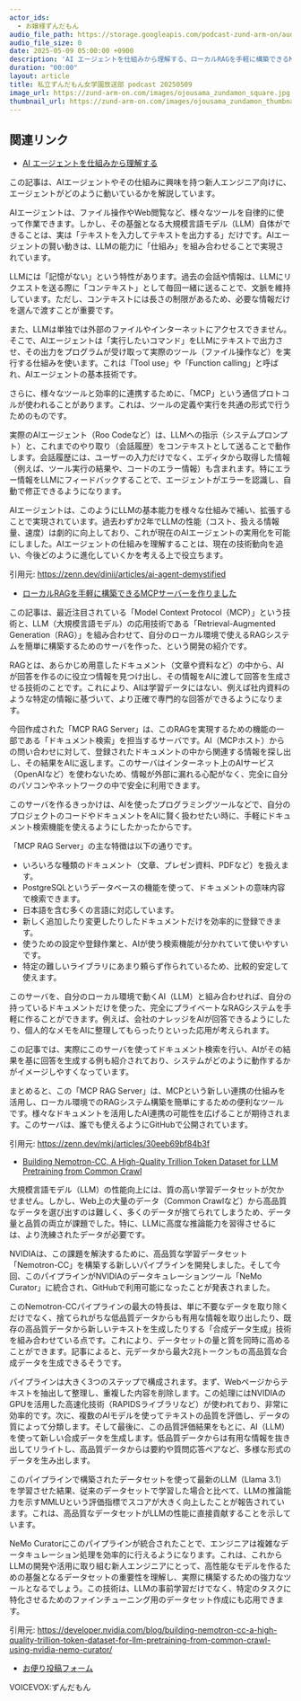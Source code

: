 ```yaml
---
actor_ids:
  - お嬢様ずんだもん
audio_file_path: https://storage.googleapis.com/podcast-zund-arm-on/audio/私立ずんだもん女学園放送部_podcast_20250509.mp3
audio_file_size: 0
date: 2025-05-09 05:00:00 +0900
description: 'AI エージェントを仕組みから理解する、ローカルRAGを手軽に構築できるMCPサーバーを作りました、Building Nemotron-CC, A High-Quality Trillion Token Dataset for LLM Pretraining from Common Crawl'
duration: "00:00"
layout: article
title: 私立ずんだもん女学園放送部 podcast 20250509
image_url: https://zund-arm-on.com/images/ojousama_zundamon_square.jpg
thumbnail_url: https://zund-arm-on.com/images/ojousama_zundamon_thumbnail.jpg
---
```


## 関連リンク


- [AI エージェントを仕組みから理解する](https://zenn.dev/dinii/articles/ai-agent-demystified)  


この記事は、AIエージェントやその仕組みに興味を持つ新人エンジニア向けに、エージェントがどのように動いているかを解説しています。

AIエージェントは、ファイル操作やWeb閲覧など、様々なツールを自律的に使って作業できます。しかし、その基盤となる大規模言語モデル（LLM）自体ができることは、実は「テキストを入力してテキストを出力する」だけです。AIエージェントの賢い動きは、LLMの能力に「仕組み」を組み合わせることで実現されています。

LLMには「記憶がない」という特性があります。過去の会話や情報は、LLMにリクエストを送る際に「コンテキスト」として毎回一緒に送ることで、文脈を維持しています。ただし、コンテキストには長さの制限があるため、必要な情報だけを選んで渡すことが重要です。

また、LLMは単独では外部のファイルやインターネットにアクセスできません。そこで、AIエージェントは「実行したいコマンド」をLLMにテキストで出力させ、その出力をプログラムが受け取って実際のツール（ファイル操作など）を実行する仕組みを使います。これは「Tool use」や「Function calling」と呼ばれ、AIエージェントの基本技術です。

さらに、様々なツールと効率的に連携するために、「MCP」という通信プロトコルが使われることがあります。これは、ツールの定義や実行を共通の形式で行うためのものです。

実際のAIエージェント（Roo Codeなど）は、LLMへの指示（システムプロンプト）と、これまでのやり取り（会話履歴）をコンテキストとして送ることで動作します。会話履歴には、ユーザーの入力だけでなく、エディタから取得した情報（例えば、ツール実行の結果や、コードのエラー情報）も含まれます。特にエラー情報をLLMにフィードバックすることで、エージェントがエラーを認識し、自動で修正できるようになります。

AIエージェントは、このようにLLMの基本能力を様々な仕組みで補い、拡張することで実現されています。過去わずか2年でLLMの性能（コスト、扱える情報量、速度）は劇的に向上しており、これが現在のAIエージェントの実用化を可能にしました。AIエージェントの仕組みを理解することは、現在の技術動向を追い、今後どのように進化していくかを考える上で役立ちます。

引用元: https://zenn.dev/dinii/articles/ai-agent-demystified


- [ローカルRAGを手軽に構築できるMCPサーバーを作りました](https://zenn.dev/mkj/articles/30eeb69bf84b3f)  


この記事は、最近注目されている「Model Context Protocol（MCP）」という技術と、LLM（大規模言語モデル）の応用技術である「Retrieval-Augmented Generation（RAG）」を組み合わせて、自分のローカル環境で使えるRAGシステムを簡単に構築するためのサーバを作った、という開発の紹介です。

RAGとは、あらかじめ用意したドキュメント（文章や資料など）の中から、AIが回答を作るのに役立つ情報を見つけ出し、その情報をAIに渡して回答を生成させる技術のことです。これにより、AIは学習データにはない、例えば社内資料のような特定の情報に基づいて、より正確で専門的な回答ができるようになります。

今回作成された「MCP RAG Server」は、このRAGを実現するための機能の一部である「ドキュメント検索」を担当するサーバです。AI（MCPホスト）からの問い合わせに対して、登録されたドキュメントの中から関連する情報を探し出し、その結果をAIに返します。このサーバはインターネット上のAIサービス（OpenAIなど）を使わないため、情報が外部に漏れる心配がなく、完全に自分のパソコンやネットワークの中で安全に利用できます。

このサーバを作るきっかけは、AIを使ったプログラミングツールなどで、自分のプロジェクトのコードやドキュメントをAIに賢く扱わせたい時に、手軽にドキュメント検索機能を使えるようにしたかったからです。

「MCP RAG Server」の主な特徴は以下の通りです。
- いろいろな種類のドキュメント（文章、プレゼン資料、PDFなど）を扱えます。
- PostgreSQLというデータベースの機能を使って、ドキュメントの意味内容で検索できます。
- 日本語を含む多くの言語に対応しています。
- 新しく追加したり変更したりしたドキュメントだけを効率的に登録できます。
- 使うための設定や登録作業と、AIが使う検索機能が分かれていて使いやすいです。
- 特定の難しいライブラリにあまり頼らず作られているため、比較的安定して使えます。

このサーバを、自分のローカル環境で動くAI（LLM）と組み合わせれば、自分の持っているドキュメントだけを使った、完全にプライベートなRAGシステムを手軽に作ることができます。例えば、会社のナレッジをAIが回答できるようにしたり、個人的なメモをAIに整理してもらったりといった応用が考えられます。

この記事では、実際にこのサーバを使ってドキュメント検索を行い、AIがその結果を基に回答を生成する例も紹介されており、システムがどのように動作するかがイメージしやすくなっています。

まとめると、この「MCP RAG Server」は、MCPという新しい連携の仕組みを活用し、ローカル環境でのRAGシステム構築を簡単にするための便利なツールです。様々なドキュメントを活用したAI連携の可能性を広げることが期待されます。このサーバは、誰でも使えるようにGitHubで公開されています。

引用元: https://zenn.dev/mkj/articles/30eeb69bf84b3f


- [Building Nemotron-CC, A High-Quality Trillion Token Dataset for LLM Pretraining from Common Crawl](https://developer.nvidia.com/blog/building-nemotron-cc-a-high-quality-trillion-token-dataset-for-llm-pretraining-from-common-crawl-using-nvidia-nemo-curator/)  


大規模言語モデル（LLM）の性能向上には、質の高い学習データセットが欠かせません。しかし、Web上の大量のデータ（Common Crawlなど）から高品質なデータを選び出すのは難しく、多くのデータが捨てられてしまうため、データ量と品質の両立が課題でした。特に、LLMに高度な推論能力を習得させるには、より洗練されたデータが必要です。

NVIDIAは、この課題を解決するために、高品質な学習データセット「Nemotron-CC」を構築する新しいパイプラインを開発しました。そして今回、このパイプラインがNVIDIAのデータキュレーションツール「NeMo Curator」に統合され、GitHubで利用可能になったことが発表されました。

このNemotron-CCパイプラインの最大の特長は、単に不要なデータを取り除くだけでなく、捨てられがちな低品質データからも有用な情報を取り出したり、既存の高品質データから新しいテキストを生成したりする「合成データ生成」技術を組み合わせている点です。これにより、データセットの量と質を同時に高めることができます。記事によると、元データから最大2兆トークンもの高品質な合成データを生成できるそうです。

パイプラインは大きく3つのステップで構成されます。まず、Webページからテキストを抽出して整理し、重複した内容を削除します。この処理にはNVIDIAのGPUを活用した高速化技術（RAPIDSライブラリなど）が使われており、非常に効率的です。次に、複数のAIモデルを使ってテキストの品質を評価し、データの質によって分類します。そして最後に、この品質評価結果をもとに、AI（LLM）を使って新しい合成データを生成します。低品質データからは有用な情報を抜き出してリライトし、高品質データからは要約や質問応答ペアなど、多様な形式のデータを生み出します。

このパイプラインで構築されたデータセットを使って最新のLLM（Llama 3.1）を学習させた結果、従来のデータセットで学習した場合と比べて、LLMの推論能力を示すMMLUという評価指標でスコアが大きく向上したことが報告されています。これは、高品質なデータセットがLLMの性能に直接貢献することを示しています。

NeMo Curatorにこのパイプラインが統合されたことで、エンジニアは複雑なデータキュレーション処理を効率的に行えるようになります。これは、これからLLMの開発や活用に取り組む新人エンジニアにとって、高性能なモデルを作るための基盤となるデータセットの重要性を理解し、実際に構築するための強力なツールとなるでしょう。この技術は、LLMの事前学習だけでなく、特定のタスクに特化させるためのファインチューニング用のデータセット作成にも応用できます。

引用元: https://developer.nvidia.com/blog/building-nemotron-cc-a-high-quality-trillion-token-dataset-for-llm-pretraining-from-common-crawl-using-nvidia-nemo-curator/



- [お便り投稿フォーム](https://forms.gle/ffg4JTfqdiqK62qf9)

VOICEVOX:ずんだもん
